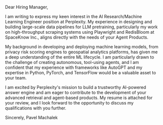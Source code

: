 Dear Hiring Manager,

I am writing to express my keen interest in the AI Research/Machine Learning Engineer position at Perplexity. My experience in designing and building large-scale data pipelines for LLM pretraining, particularly my work on high-throughput scraping systems using Playwright and RedisBloom at SpaceKnow Inc., aligns directly with the needs of your Agent Products.

My background in developing and deploying machine learning models, from privacy risk scoring engines to geospatial analytics platforms, has given me a deep understanding of the entire ML lifecycle. I am particularly drawn to the challenge of creating autonomous, tool-using agents, and I am confident that my experience with frameworks like AutoGPT and my expertise in Python, PyTorch, and TensorFlow would be a valuable asset to your team.

I am excited by Perplexity's mission to build a trustworthy AI-powered answer engine and am eager to contribute to the development of your advanced retrieval and agent-based products. My resume is attached for your review, and I look forward to the opportunity to discuss my qualifications with you further.

Sincerely,
Pavel Machalek
